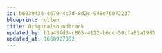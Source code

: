 ```yaml
---
id: b6939434-4670-4c7d-8d2c-948e76072237
blueprint: rollen
title: Originalsoundtrack
updated_by: b1a43fd3-c865-4122-b6cc-50cfa81a1985
updated_at: 1660927092
---
```

